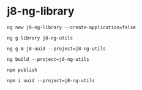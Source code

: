 # j8-ng-library


```
ng new j8-ng-library --create-application=false
```

```
ng g library j8-ng-utils 
```

```
ng g m j8-uuid --project=j8-ng-utils
```

```
ng build --project=j8-ng-utils
```
```
npm publish
```

```
npm i uuid --project=j8-ng-utils
```
